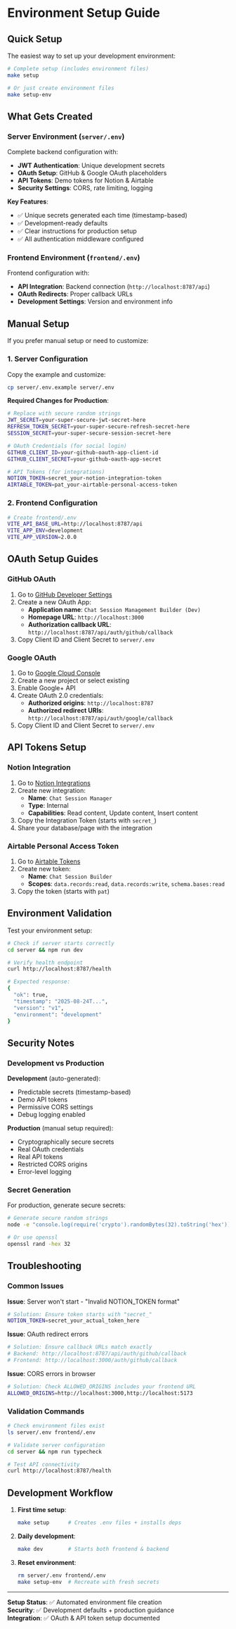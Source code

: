 # Environment Setup Guide

## Quick Setup

The easiest way to set up your development environment:

```bash
# Complete setup (includes environment files)
make setup

# Or just create environment files
make setup-env
```

## What Gets Created

### Server Environment (`server/.env`)

Complete backend configuration with:
- **JWT Authentication**: Unique development secrets
- **OAuth Setup**: GitHub & Google OAuth placeholders
- **API Tokens**: Demo tokens for Notion & Airtable
- **Security Settings**: CORS, rate limiting, logging

**Key Features**:
- ✅ Unique secrets generated each time (timestamp-based)
- ✅ Development-ready defaults
- ✅ Clear instructions for production setup
- ✅ All authentication middleware configured

### Frontend Environment (`frontend/.env`)

Frontend configuration with:
- **API Integration**: Backend connection (`http://localhost:8787/api`)
- **OAuth Redirects**: Proper callback URLs
- **Development Settings**: Version and environment info

## Manual Setup

If you prefer manual setup or need to customize:

### 1. Server Configuration

Copy the example and customize:
```bash
cp server/.env.example server/.env
```

**Required Changes for Production**:
```bash
# Replace with secure random strings
JWT_SECRET=your-super-secure-jwt-secret-here
REFRESH_TOKEN_SECRET=your-super-secure-refresh-secret-here
SESSION_SECRET=your-super-secure-session-secret-here

# OAuth Credentials (for social login)
GITHUB_CLIENT_ID=your-github-oauth-app-client-id
GITHUB_CLIENT_SECRET=your-github-oauth-app-secret

# API Tokens (for integrations)
NOTION_TOKEN=secret_your-notion-integration-token
AIRTABLE_TOKEN=pat_your-airtable-personal-access-token
```

### 2. Frontend Configuration

```bash
# Create frontend/.env
VITE_API_BASE_URL=http://localhost:8787/api
VITE_APP_ENV=development
VITE_APP_VERSION=2.0.0
```

## OAuth Setup Guides

### GitHub OAuth

1. Go to [GitHub Developer Settings](https://github.com/settings/applications/new)
2. Create a new OAuth App:
   - **Application name**: `Chat Session Management Builder (Dev)`
   - **Homepage URL**: `http://localhost:3000`
   - **Authorization callback URL**: `http://localhost:8787/api/auth/github/callback`
3. Copy Client ID and Client Secret to `server/.env`

### Google OAuth

1. Go to [Google Cloud Console](https://console.developers.google.com/)
2. Create a new project or select existing
3. Enable Google+ API
4. Create OAuth 2.0 credentials:
   - **Authorized origins**: `http://localhost:8787`
   - **Authorized redirect URIs**: `http://localhost:8787/api/auth/google/callback`
5. Copy Client ID and Client Secret to `server/.env`

## API Tokens Setup

### Notion Integration

1. Go to [Notion Integrations](https://www.notion.so/my-integrations)
2. Create new integration:
   - **Name**: `Chat Session Manager`
   - **Type**: Internal
   - **Capabilities**: Read content, Update content, Insert content
3. Copy the Integration Token (starts with `secret_`)
4. Share your database/page with the integration

### Airtable Personal Access Token

1. Go to [Airtable Tokens](https://airtable.com/create/tokens)
2. Create new token:
   - **Name**: `Chat Session Builder`
   - **Scopes**: `data.records:read`, `data.records:write`, `schema.bases:read`
3. Copy the token (starts with `pat`)

## Environment Validation

Test your environment setup:

```bash
# Check if server starts correctly
cd server && npm run dev

# Verify health endpoint
curl http://localhost:8787/health

# Expected response:
{
  "ok": true,
  "timestamp": "2025-08-24T...",
  "version": "v1",
  "environment": "development"
}
```

## Security Notes

### Development vs Production

**Development** (auto-generated):
- Predictable secrets (timestamp-based)
- Demo API tokens
- Permissive CORS settings
- Debug logging enabled

**Production** (manual setup required):
- Cryptographically secure secrets
- Real OAuth credentials
- Real API tokens  
- Restricted CORS origins
- Error-level logging

### Secret Generation

For production, generate secure secrets:

```bash
# Generate secure random strings
node -e "console.log(require('crypto').randomBytes(32).toString('hex'))"

# Or use openssl
openssl rand -hex 32
```

## Troubleshooting

### Common Issues

**Issue**: Server won't start - "Invalid NOTION_TOKEN format"
```bash
# Solution: Ensure token starts with "secret_"
NOTION_TOKEN=secret_your_actual_token_here
```

**Issue**: OAuth redirect errors
```bash
# Solution: Ensure callback URLs match exactly
# Backend: http://localhost:8787/api/auth/github/callback
# Frontend: http://localhost:3000/auth/github/callback
```

**Issue**: CORS errors in browser
```bash
# Solution: Check ALLOWED_ORIGINS includes your frontend URL
ALLOWED_ORIGINS=http://localhost:3000,http://localhost:5173
```

### Validation Commands

```bash
# Check environment files exist
ls server/.env frontend/.env

# Validate server configuration
cd server && npm run typecheck

# Test API connectivity
curl http://localhost:8787/health
```

## Development Workflow

1. **First time setup**:
   ```bash
   make setup      # Creates .env files + installs deps
   ```

2. **Daily development**:
   ```bash
   make dev        # Starts both frontend & backend
   ```

3. **Reset environment**:
   ```bash
   rm server/.env frontend/.env
   make setup-env  # Recreate with fresh secrets
   ```

---

**Setup Status**: ✅ Automated environment file creation  
**Security**: ✅ Development defaults + production guidance  
**Integration**: ✅ OAuth & API token setup documented